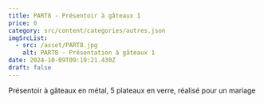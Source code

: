 ```yaml
---
title: PART8 - Présentoir à gâteaux 1
price: 0
category: src/content/categories/autres.json
imgSrcList:
  - src: /asset/PART8.jpg
    alt: PART8 - Présentation à gâteaux 1
date: 2024-10-09T09:19:21.430Z
draft: false
---
```


Présentoir à gâteaux en métal, 5 plateaux en verre, réalisé pour un mariage
